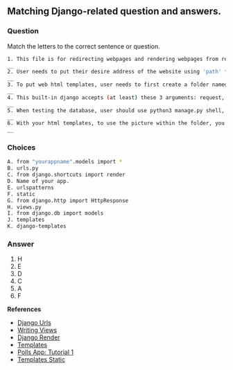 ## Matching Django-related question and answers.
### Question
Match the letters to the correct sentence or question.

```sh
1. This file is for redirecting webpages and rendering webpages from request. (Could be a normal function or a class based)
__
2. User needs to put their desire address of the website using 'path' function in this bracket([]) named:
__
3. To put web html templates, user needs to first create a folder named template, then create folder named "something" inside the template folder to make django reads html file properly.
__
4. This built-in django accepts (at least) these 3 arguments: request, "/*.html/", context. What is the name of it and how to import it from?
__
5. When testing the database, user should use python3 manage.py shell, then type WHAT?
__
6. With your html templates, to use the picture within the folder, you need {% "something here" %} to be able to recall the file within that location.
__
```

### Choices
```sh
A. from "yourappname".models import *
B. urls.py
C. from django.shortcuts import render
D. Name of your app.
E. urlspatterns
F. static
G. from django.http import HttpResponse
H. views.py
I. from django.db import models
J. templates
K. django-templates

```
### Answer
1. H
2. E
3. D
4. C
5. A
6. F

**References**
- [Django Urls](https://docs.djangoproject.com/en/2.2/ref/urls/)
- [Writing Views](https://docs.djangoproject.com/en/2.2/topics/http/views/)
- [Django Render](https://docs.djangoproject.com/en/2.2/topics/http/shortcuts/#render)
- [Templates](https://docs.djangoproject.com/en/2.2/topics/templates/)
- [Polls App: Tutorial 1](https://docs.djangoproject.com/en/1.7/intro/tutorial01/)
- [Templates Static](https://docs.djangoproject.com/en/2.2/howto/static-files/)
